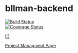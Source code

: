 # bllman-backend
[![Build Status](https://travis-ci.org/Khalid-Nowaf/bllman-backend.svg?branch=master)](https://travis-ci.org/Khalid-Nowaf/bllman-backend)	
[![Coverage Status](https://coveralls.io/repos/github/Khalid-Nowaf/bllman-backend/badge.svg?branch=master)](https://coveralls.io/github/Khalid-Nowaf/bllman-backend?branch=master)		

[![]](https://media.taiga.io/project/f/d/d/c/56ed666eb7a71b298a044734b5a5c454ea869d56dea81d2a961a5916ad42/bellring.jpg.300x300_q85_crop.jpg)

[Project Managment Page](https://tree.taiga.io/project/khalid_ng-bllman)
